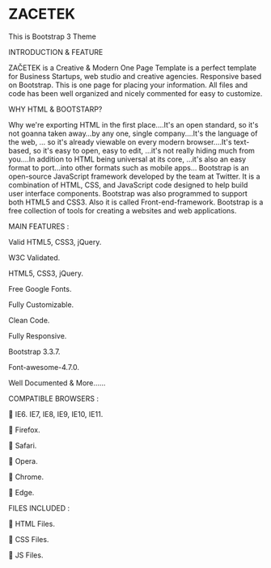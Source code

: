 # ZACETEK
This is Bootstrap 3 Theme

INTRODUCTION & FEATURE

ZAČETEK is a Creative & Modern One Page Template is a perfect template for Business Startups, web
studio and creative agencies. Responsive based on Bootstrap. This is one page for placing your
information. All files and code has been well organized and nicely commented for easy to customize.

WHY HTML & BOOTSTARP?

Why we're exporting HTML in the first place.…It's an open standard, so it's not goanna taken away…by
any one, single company.…It's the language of the web, … so it's already viewable on every modern
browser.…It's text-based, so it's easy to open, easy to edit, …it's not really hiding much from you.…In
addition to HTML being universal at its core, …it's also an easy format to port…into other formats such
as mobile apps…
Bootstrap is an open-source JavaScript framework developed by the team at Twitter. It is a combination
of HTML, CSS, and JavaScript code designed to help build user interface components. Bootstrap was
also programmed to support both HTML5 and CSS3.
Also it is called Front-end-framework.
Bootstrap is a free collection of tools for creating a websites and web applications.

MAIN FEATURES :

Valid HTML5, CSS3, jQuery.

W3C Validated.

HTML5, CSS3, jQuery.

Free Google Fonts.

Fully Customizable.

Clean Code.

Fully Responsive.

Bootstrap 3.3.7.

Font-awesome-4.7.0.

Well Documented & More……


COMPATIBLE BROWSERS :

 IE6. IE7, IE8, IE9, IE10, IE11.

 Firefox.

 Safari.

 Opera.

 Chrome.

 Edge.


FILES INCLUDED :

 HTML Files.

 CSS Files.

 JS Files.
